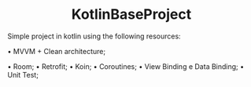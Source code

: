 <h1 align="center">KotlinBaseProject</h1>

<p>Simple project in kotlin using the following resources:</p>
<p>• MVVM + Clean architecture;</p>
  • Room;
  • Retrofit;
  • Koin;
  • Coroutines;  
  • View Binding e Data Binding;
  • Unit Test;

